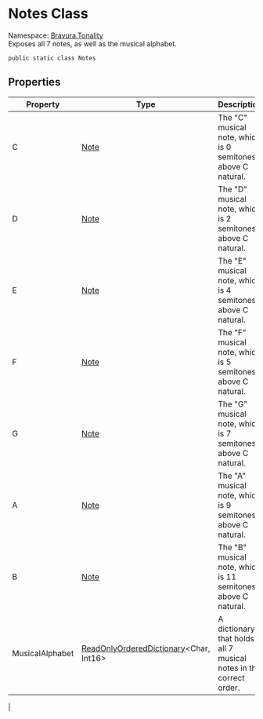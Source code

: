 # Notes Class

Namespace: [Bravura.Tonality](./Bravura.Tonality.md)<br/>
Exposes all 7 notes, as well as the musical alphabet.

```
public static class Notes
```

## Properties
| Property | Type | Description |
| --- | --- | --- |
| C | [Note](./Note.md) | The "C" musical note, which is 0 semitones above C natural. |
| D | [Note](./Note.md) | The "D" musical note, which is 2 semitones above C natural. |
| E | [Note](./Note.md) | The "E" musical note, which is 4 semitones above C natural. |
| F | [Note](./Note.md) | The "F" musical note, which is 5 semitones above C natural. |
| G | [Note](./Note.md) | The "G" musical note, which is 7 semitones above C natural. |
| A | [Note](./Note.md) | The "A" musical note, which is 9 semitones above C natural. |
| B | [Note](./Note.md) | The "B" musical note, which is 11 semitones above C natural. |
| MusicalAlphabet | [ReadOnlyOrderedDictionary](./ReadOnlyOrderedDictionary.md)<Char, Int16> | A dictionary that holds all 7 musical notes in the correct order. |
|